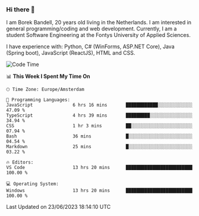 ### Hi there 👋

I am Borek Bandell, 20 years old living in the Netherlands. I am interested in general programming/coding and web development. Currently, I am a student Software Engineering at the Fontys University of Applied Sciences.

I have experience with: Python, C# (WinForms, ASP.NET Core), Java (Spring boot), JavaScript (ReactJS), HTML and CSS.

<!--START_SECTION:waka-->
![Code Time](http://img.shields.io/badge/Code%20Time-632%20hrs%202%20mins-blue)

📊 **This Week I Spent My Time On** 

```text
🕑︎ Time Zone: Europe/Amsterdam

💬 Programming Languages: 
JavaScript               6 hrs 16 mins       ████████████░░░░░░░░░░░░░   47.09 % 
TypeScript               4 hrs 39 mins       █████████░░░░░░░░░░░░░░░░   34.94 % 
CSS                      1 hr 3 mins         ██░░░░░░░░░░░░░░░░░░░░░░░   07.94 % 
Bash                     36 mins             █░░░░░░░░░░░░░░░░░░░░░░░░   04.54 % 
Markdown                 25 mins             █░░░░░░░░░░░░░░░░░░░░░░░░   03.22 % 

🔥 Editors: 
VS Code                  13 hrs 20 mins      █████████████████████████   100.00 % 

💻 Operating System: 
Windows                  13 hrs 20 mins      █████████████████████████   100.00 % 
```


 Last Updated on 23/06/2023 18:14:10 UTC
<!--END_SECTION:waka-->

<!--**tcBorek2002/tcBorek2002** is a ✨ _special_ ✨ repository because its `README.md` (this file) appears on your GitHub profile.

Here are some ideas to get you started:

- 🔭 I’m currently working on ...
- 🌱 I’m currently learning ...
- 👯 I’m looking to collaborate on ...
- 🤔 I’m looking for help with ...
- 💬 Ask me about ...
- 📫 How to reach me: ...
- 😄 Pronouns: ...
- ⚡ Fun fact: ...
-->
